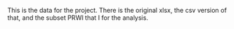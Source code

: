This is the data for the project. There is the original xlsx, the csv version of that, and the subset PRWI that I for the analysis. 
